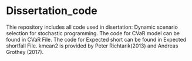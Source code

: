 # Dissertation_code
Thie repository includes all code used in disertation: Dynamic scenario selection for stochastic programming.
The code for CVaR model can be found in CVaR File.
The code for Expected short can be found in Expected shortfall File.
kmean2 is provided by Peter Richtarik(2013) and Andreas Grothey (2017).

